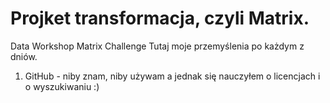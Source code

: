 # Projket transformacja, czyli Matrix.
Data Workshop Matrix Challenge
Tutaj moje przemyślenia po każdym z dniów.
1. GitHub - niby znam, niby używam a jednak się nauczyłem o licencjach i o wyszukiwaniu :)
